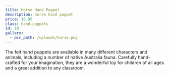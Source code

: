 ```yaml
---
title: Horse Hand Puppet
description: horse hand puppet
price: 16.95
class: hand-puppets
id: 18
gallery:
  - pic_path: /uploads/horse.png
---
```



The felt hand puppets are available in many different characters and animals, including a number of native Australia fauna. Carefully hand-crafted for your imagination, they are a wonderful toy for children of all ages and a great addition to any classroom.

